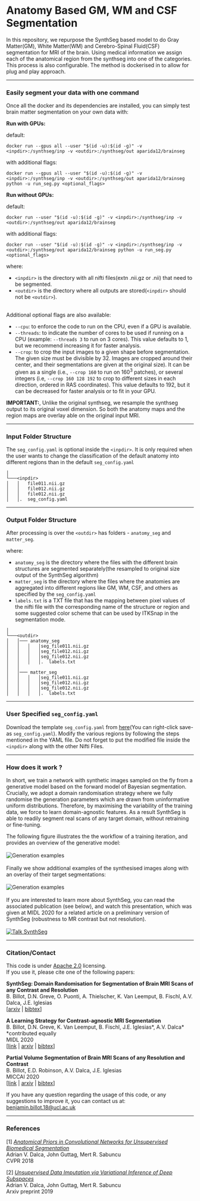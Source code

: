 # Anatomy Based GM, WM and CSF Segmentation

In this repository, we repurpose the SynthSeg based model to 
do Gray Matter(GM), White Matter(WM) and Cerebro-Spinal Fluid(CSF) segmentation for MRI of the brain. 
Using medical information we assign each of the anatomical region from the synthseg into one 
of the categories. This process is also configurable. The method is dockerised in to allow 
for plug and play approach. 

----------------

### Easily segment your data with one command

Once all the docker and its dependencies are installed, you can simply test brain matter segmentation on your own data with:

**Run with GPUs:**

default:
```
docker run --gpus all --user "$(id -u):$(id -g)" -v <inpdir>:/synthseg/inp -v <outdir>:/synthseg/out aparida12/brainseg
```
 with additional flags:
```
docker run --gpus all --user "$(id -u):$(id -g)" -v <inpdir>:/synthseg/inp -v <outdir>:/synthseg/out aparida12/brainseg python -u run_seg.py <optional_flags>
```
**Run without GPUs:**

default:
```
docker run --user "$(id -u):$(id -g)" -v <inpdir>:/synthseg/inp -v <outdir>:/synthseg/out aparida12/brainseg
```
 with additional flags:
```
docker run --user "$(id -u):$(id -g)" -v <inpdir>:/synthseg/inp -v <outdir>:/synthseg/out aparida12/brainseg python -u run_seg.py <optional_flags>
```

where:
- `<inpdir>` is the directory with all nifti files(extn .nii.gz or .nii) that need to be segmented.
- `<outdir>` is the directory where all outputs are stored(`<inpdir>` should not be `<outdir>`). 

\
Additional optional flags are also available:
- `--cpu`: to enforce the code to run on the CPU, even if a GPU is available.
- `--threads`: to indicate the number of cores to be used if running on a CPU (example: `--threads 3` to run on 3 cores).
This value defaults to 1, but we recommend increasing it for faster analysis.
- `--crop`: to crop the input images to a given shape before segmentation. The given size must be divisible by 32.
Images are cropped around their center, and their segmentations are given at the original size). It can be given as a 
single (i.e., `--crop 160` to run on 160<sup>3</sup> patches), or several integers (i.e, `--crop 160 128 192` to crop to
different sizes in each direction, ordered in RAS coordinates). This value defaults to 192, but it can be decreased
for faster analysis or to fit in your GPU.


**IMPORTANT:**, Unlike the original synthseg, we resample the synthseg output to its original voxel dimension. So both the anatomy maps and the region maps 
are overlay able on the original input MRI.

----------------

### Input Folder Structure

The `seg_config.yaml` is optional inside the `<inpdir>`. It is only required when the user wants to change the classification of the default anatomy into different regions than in the default `seg_config.yaml`
```
│
└───<inpdir>
│   │   file011.nii.gz
│   │   file012.nii.gz
│   │   file012.nii.gz
│   │.  seg_config.yaml

```
----------------
### Output Folder Structure
After processing is over the `<outdir>` has folders - `anatomy_seg` and `matter_seg`.

where:
- `anatomy_seg` is the directory where the files with the different brain structures are segmented separately(the resampled to original size output of the SynthSeg algorithm)
- `matter_seg` is the directory where the files where the anatomies are aggregated into different regions like GM, WM, CSF, and others as specified by the `seg_config.yaml`
- `labels.txt` is a TXT file that has the mapping between pixel values of the nifti file with the corresponding name of the structure or region and some suggested color scheme that can be used by ITKSnap in the segmentation mode.

```
│
└───<outdir>
│   │─── anatomy_seg
│   │   │   │seg_file011.nii.gz
│   │   │   │seg_file012.nii.gz
│   │   │   │seg_file012.nii.gz
│   │   │   │.  labels.txt
│   │
│   │─── matter_seg
│   │   │   │seg_file011.nii.gz
│   │   │   │seg_file012.nii.gz
│   │   │   │seg_file012.nii.gz
│   │   │   │.  labels.txt

```
----------------
### User Specified `seg_config.yaml`

Download the template `seg_config.yaml` from [here](https://raw.githubusercontent.com/a-parida12/SynthSeg/master/data/seg_config.yaml)(You can right-click save-as `seg_config.yaml`). Modify the various regions by following the steps mentioned in the YAML file. Do not forget to put the modified file inside the `<inpdir>` along with the other Nifti Files.


--------------------------------

### How does it work ?

In short, we train a network with synthetic images sampled on the fly from a generative model based on the forward
model of Bayesian segmentation. Crucially, we adopt a domain randomisation strategy where we fully randomise the 
generation parameters which are drawn from uninformative uniform distributions. Therefore, by maximising the variability
of the training data, we force to learn domain-agnostic features. As a result SynthSeg is able to readily segment
real scans of any target domain, without retraining or fine-tuning. 

The following figure illustrates the the workflow of a training iteration, and provides an overview of the generative 
model:
\
\
![Generation examples](data/README_figures/overview.png)
\
\
Finally we show additional examples of the synthesised images along with an overlay of their target segmentations:
\
\
![Generation examples](data/README_figures/training_data.png)
\
\
If you are interested to learn more about SynthSeg, you can read the associated publication (see below), and watch this
presentation, which was given at MIDL 2020 for a related article on a preliminary version of SynthSeg (robustness to
MR contrast but not resolution).
\
\
[![Talk SynthSeg](data/README_figures/youtube_link.png)](https://www.youtube.com/watch?v=Bfp3cILSKZg&t=1s)


----------------

### Citation/Contact

This code is under [Apache 2.0](LICENSE.txt) licensing. \
If you use it, please cite one of the following papers:

**SynthSeg: Domain Randomisation for Segmentation of Brain MRI Scans of any Contrast and Resolution** \
B. Billot, D.N. Greve, O. Puonti, A. Thielscher, K. Van Leemput, B. Fischl, A.V. Dalca, J.E. Iglesias \
[[arxiv](https://arxiv.org/abs/2107.09559) | [bibtex](bibtex.bib)]

**A Learning Strategy for Contrast-agnostic MRI Segmentation** \
B. Billot, D.N. Greve, K. Van Leemput, B. Fischl, J.E. Iglesias*, A.V. Dalca* \
*contributed equally \
MIDL 2020 \
[[link](http://proceedings.mlr.press/v121/billot20a.html) | [arxiv](https://arxiv.org/abs/2003.01995) | [bibtex](bibtex.bib)]

**Partial Volume Segmentation of Brain MRI Scans of any Resolution and Contrast** \
B. Billot, E.D. Robinson, A.V. Dalca, J.E. Iglesias \
MICCAI 2020 \
[[link](https://link.springer.com/chapter/10.1007/978-3-030-59728-3_18) | [arxiv](https://arxiv.org/abs/2004.10221) | [bibtex](bibtex.bib)]

If you have any question regarding the usage of this code, or any suggestions to improve it, you can contact us at: \
benjamin.billot.18@ucl.ac.uk


----------------

### References

[1] *[Anatomical Priors in Convolutional Networks for Unsupervised Biomedical Segmentation](http://www.mit.edu/~adalca/files/papers/cvpr2018_priors.pdf)* \
Adrian V. Dalca, John Guttag, Mert R. Sabuncu \
CVPR 2018

[2] *[Unsupervised Data Imputation via Variational Inference of Deep Subspaces](https://arxiv.org/abs/1903.03503)* \
Adrian V. Dalca, John Guttag, Mert R. Sabuncu \
Arxiv preprint 2019
